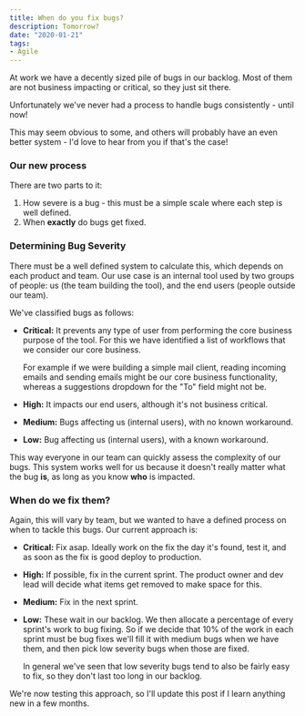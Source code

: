 ```yaml
---
title: When do you fix bugs?
description: Tomorrow?
date: "2020-01-21"
tags:
- Agile
---
```


At work we have a decently sized pile of bugs in our backlog. Most of them are not business impacting or critical, so they just sit there.

Unfortunately we've never had a process to handle bugs consistently - until now!

This may seem obvious to some, and others will probably have an even better system - I'd love to hear from you if that's the case!

### Our new process

There are two parts to it:

1. How severe is a bug - this must be a simple scale where each step is well defined.
1. When **exactly** do bugs get fixed.

### Determining Bug Severity

There must be a well defined system to calculate this, which depends on each product and team. Our use case is an internal tool used by two groups of people: us (the team building the tool), and the end users (people outside our team).

We've classified bugs as follows:

* **Critical:**
  It prevents any type of user from performing the core business purpose of the tool. For this we have identified a list of workflows that we consider our core business.

  For example if we were building a simple mail client, reading incoming emails and sending emails might be our core business functionality, whereas a suggestions dropdown for the "To" field might not be.

* **High:**
  It impacts our end users, although it's not business critical.

* **Medium:**
  Bugs affecting us (internal users), with no known workaround.

* **Low:**
  Bug affecting us (internal users), with a known workaround.

This way everyone in our team can quickly assess the complexity of our bugs. This system works well for us because it doesn't really matter what the bug **is**, as long as you know **who** is impacted.

### When do we fix them?

Again, this will vary by team, but we wanted to have a defined process on when to tackle this bugs. Our current approach is:

* **Critical:**
  Fix asap. Ideally work on the fix the day it's found, test it, and as soon as the fix is   good deploy to production.

* **High:**
  If possible, fix in the current sprint. The product owner and dev lead will decide what items get removed to make space for this.

* **Medium:**
  Fix in the next sprint.

* **Low:**
  These wait in our backlog. We then allocate a percentage of every sprint's work to bug fixing. So if we decide that 10% of the work in each sprint must be bug fixes we'll fill it with medium bugs when we have them, and then pick low severity bugs when those are fixed.

  In general we've seen that low severity bugs tend to also be fairly easy to fix, so they don't last too long in our backlog.


We're now testing this approach, so I'll update this post if I learn anything new in a few months.
